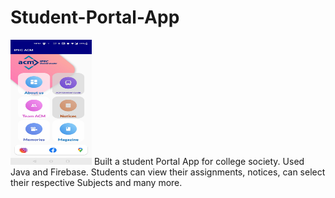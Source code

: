 # Student-Portal-App
<img src="Screenshot_20210725-225118.jpg" width="130" height="200" />
Built a student Portal App for college society.
Used Java and Firebase. 
Students can view their assignments, notices, can select their respective Subjects and many more.
